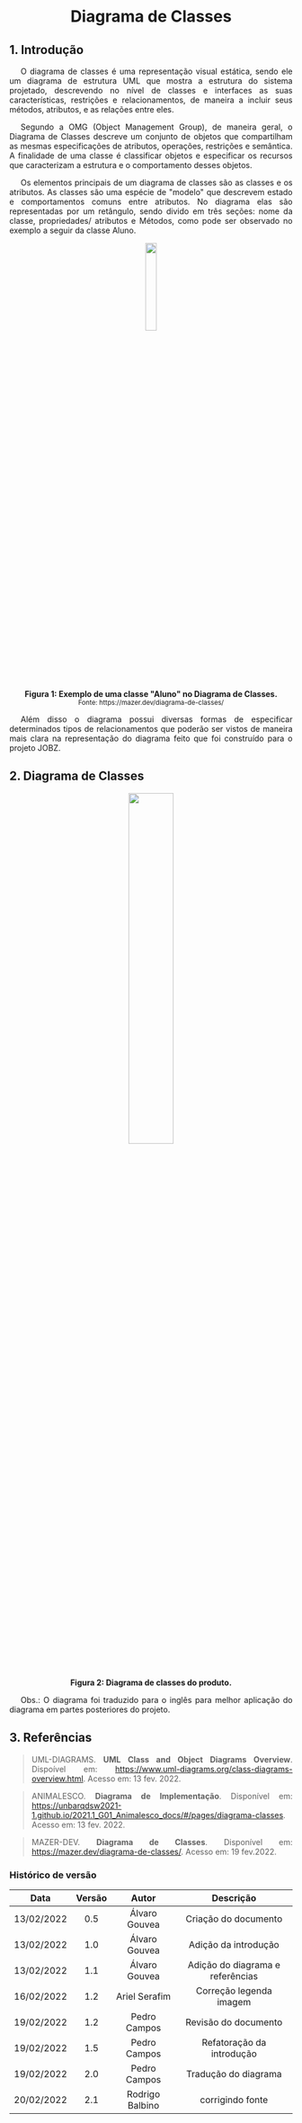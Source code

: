 # <center> Diagrama de Classes

<div align="justify">

## 1. Introdução

<p style="text-indent: 20px; text-align: justify">
   O diagrama de classes é uma representação visual estática, sendo ele um diagrama de estrutura UML que mostra a estrutura do sistema projetado, descrevendo no nível de classes e interfaces as suas características, restrições e relacionamentos, de maneira a incluir seus métodos, atributos, e as relações entre eles.
<p/>

<p style="text-indent: 20px; text-align: justify">	
   Segundo a OMG (Object Management Group), de maneira geral, o Diagrama de Classes descreve um conjunto de objetos que compartilham as mesmas especificações de atributos, operações, restrições e semântica. A finalidade de uma classe é classificar objetos e especificar os recursos que caracterizam a estrutura e o comportamento desses objetos.
<p/>

<p style="text-indent: 20px; text-align: justify">	
Os elementos principais de um diagrama de classes são as classes e os atributos. As classes são uma espécie de "modelo" que descrevem estado e comportamentos comuns entre atributos. No diagrama elas são representadas por um retângulo, sendo divido em três seções: nome da classe, propriedades/ atributos e Métodos, como pode ser observado no exemplo a seguir da classe Aluno.
<p/>

<p align='center'>
    <img src='assets/images/diagramasEstaticos/diagramaClasses/ExemploDiagramaClasses.png' width=20% height=auto>
    <figcaption align='center'>
        <b align='center'>Figura 1: Exemplo de uma classe "Aluno" no Diagrama de Classes.  </b>
        <br>
        <small>Fonte: https://mazer.dev/diagrama-de-classes/</small>
    </figcaption>
</p>

<p style="text-indent: 20px; text-align: justify">
Além disso o diagrama possui diversas formas de especificar determinados tipos de relacionamentos que poderão ser vistos de maneira mais clara na representação do diagrama feito que foi construído para o projeto JOBZ.
<p/>

## 2. Diagrama de Classes

<p align='center'>
    <img src='assets/images/diagramasEstaticos/diagramaClasses/classDiagram.svg' width=40% height=auto>
    <figcaption align='center'>
        <b>Figura 2: Diagrama de classes do produto. </b>
        <br>
    </figcaption>
</p>

<p style="text-indent: 20px; text-align: justify">
Obs.: O diagrama foi traduzido para o inglês para melhor aplicação do diagrama em partes posteriores do projeto.
<p/>

## 3. Referências

> UML-DIAGRAMS. **UML Class and Object Diagrams Overview**. Dispoível em: https://www.uml-diagrams.org/class-diagrams-overview.html. Acesso em: 13 fev. 2022.

> ANIMALESCO. **Diagrama de Implementação**. Disponível em: https://unbarqdsw2021-1.github.io/2021.1_G01_Animalesco_docs/#/pages/diagrama-classes. Acesso em: 13 fev. 2022.

> MAZER-DEV. **Diagrama de Classes**. Disponível em: https://mazer.dev/diagrama-de-classes/. Acesso em: 19 fev.2022.

</div>

### Histórico de versão

|    Data    | Versão |      Autor      |            Descrição             |
| :--------: | :----: | :-------------: | :------------------------------: |
| 13/02/2022 |  0.5   |  Álvaro Gouvea  |       Criação do documento       |
| 13/02/2022 |  1.0   |  Álvaro Gouvea  |       Adição da introdução       |
| 13/02/2022 |  1.1   |  Álvaro Gouvea  | Adição do diagrama e referências |
| 16/02/2022 |  1.2   |  Ariel Serafim  |     Correção legenda imagem      |
| 19/02/2022 |  1.2   |  Pedro Campos   |       Revisão do documento       |
| 19/02/2022 |  1.5   |  Pedro Campos   |    Refatoração da introdução     |
| 19/02/2022 |  2.0   |  Pedro Campos   |       Tradução do diagrama       |
| 20/02/2022 |  2.1   | Rodrigo Balbino |         corrigindo fonte         |
